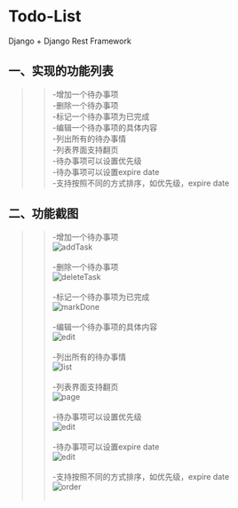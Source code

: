 # Todo-List
Django + Django Rest Framework

## 一、实现的功能列表<br>
>> -增加一个待办事项<br>
>>  -删除一个待办事项<br>
>>  -标记一个待办事项为已完成<br>
>> -编辑一个待办事项的具体内容<br>
>>  -列出所有的待办事情<br>
>>  -列表界面支持翻页<br>
>>  -待办事项可以设置优先级<br>
>>  -待办事项可以设置expire date<br>
>>  -支持按照不同的方式排序，如优先级，expire date<br>
  ## 二、功能截图<br>
>> -增加一个待办事项<br>
>> ![addTask](pics/pic1.gif)<br><br>
>>  -删除一个待办事项<br>
>>![deleteTask](pics/pic2.gif)<br><br>
>>  -标记一个待办事项为已完成<br>
>>![markDone](pics/pic3.gif)<br><br>
>> -编辑一个待办事项的具体内容<br>
>>![edit](pics/pic4.gif)<br><br>
>>  -列出所有的待办事情<br>
>>![list](pics/pic5.gif)<br><br>
>>  -列表界面支持翻页<br>
>>![page](pics/pic6.gif)<br><br>
>>  -待办事项可以设置优先级<br>
>>![edit](pics/pic4.gif)<br><br>
>>  -待办事项可以设置expire date<br>
>>![edit](pics/pic4.gif)<br><br>
>>  -支持按照不同的方式排序，如优先级，expire date<br>
>>![order](pics/pic7.gif)<br><br>
